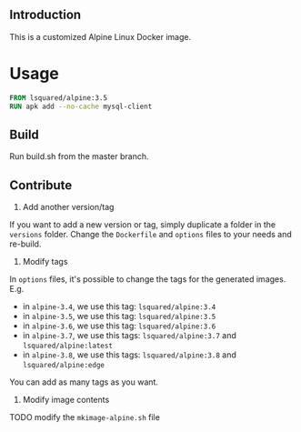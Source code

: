 ## Introduction 

This is a customized Alpine Linux Docker image.

# Usage

```Dockerfile
FROM lsquared/alpine:3.5
RUN apk add --no-cache mysql-client
```

## Build

Run build.sh from the master branch.

## Contribute

1. Add another version/tag

If you want to add a new version or tag, simply duplicate a folder in the `versions` folder.
Change the `Dockerfile` and `options` files to your needs and re-build.

1. Modify tags

In `options` files, it's possible to change the tags for the generated images.
E.g.

- in `alpine-3.4`, we use this tag: `lsquared/alpine:3.4`
- in `alpine-3.5`, we use this tag: `lsquared/alpine:3.5`
- in `alpine-3.6`, we use this tag: `lsquared/alpine:3.6`
- in `alpine-3.7`, we use this tags: `lsquared/alpine:3.7` and `lsquared/alpine:latest`
- in `alpine-3.8`, we use this tags: `lsquared/alpine:3.8` and `lsquared/alpine:edge`

You can add as many tags as you want.

1. Modify image contents

TODO modify the `mkimage-alpine.sh` file
